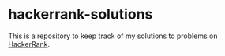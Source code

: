 # hackerrank-solutions
This is a repository to keep track of my solutions to problems on [HackerRank](https://www.hackerrank.com/koryhunter).
